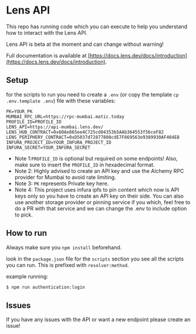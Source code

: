 # Lens API

This repo has running code which you can execute to help you understand how to interact with the Lens API.

Lens API is beta at the moment and can change without warning!

Full documentation is available at [https://docs.lens.dev/docs/introduction](https://docs.lens.dev/docs/introduction).

## Setup

for the scripts to run you need to create a `.env` (or copy the template `cp .env.template .env`) file with these variables:

```
PK=YOUR_PK
MUMBAI_RPC_URL=https://rpc-mumbai.matic.today
PROFILE_ID=PROFILE_ID
LENS_API=https://api-mumbai.lens.dev/
LENS_HUB_CONTRACT=0x60Ae865ee4C725cd04353b5AAb364553f56ceF82
LENS_PERIPHERY_CONTRACT=0xD5037d72877808cdE7F669563e9389930AF404E8
INFURA_PROJECT_ID=YOUR_INFURA_PROJECT_ID
INFURA_SECRET=YOUR_INFURA_SECRET
```

- Note 1:`PROFILE_ID` is optional but required on some endpoints! Also, make sure to insert the `PROFILE_ID` in hexadecimal format.
- Note 2: Highly advised to create an API key and use the Alchemy RPC provider for Mumbai to avoid rate limiting.
- Note 3: `PK` represents Private key here.
- Note 4: This project uses infura ipfs to pin content which now is API keys only so you have to create an API key on their side. You can also use another storage provider or pinning service if you which, feel free to do a PR with that service and we can change the .env to include option to pick.

## How to run

Always make sure you `npm install` beforehand.

look in the `package.json` file for the `scripts` section you see all the scripts you can run. This is prefixed with `resolver:method`.

example running:

```bash
$ npm run authentication:login
```

## Issues

If you have any issues with the API or want a new endpoint please create an issue!
